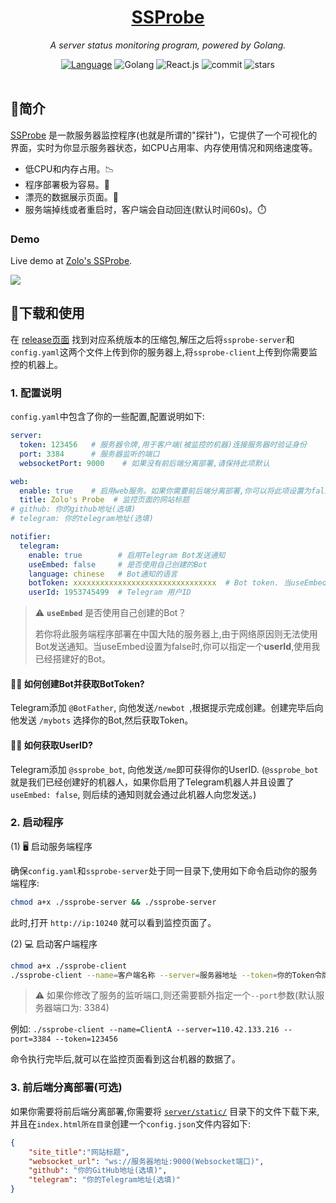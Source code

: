 <div align="center">
  <h1><a href="https://status.onezol.com">SSProbe</a></h1>
  <p><em>A server status monitoring program, powered by Golang.</em></p>
  <a href="https://github.com/realzolo/ssprobe/blob/master/README_CN.md"><img src="https://img.shields.io/badge/简体中文-000000?style=flat&logo=Academia&logoColor=%23FFFFFF" alt="Language" /><a/>
  <img src="https://img.shields.io/badge/Golang-black?style=flat&logo=Go&logoColor=white" alt="Golang" />
  <img src="https://img.shields.io/badge/React.js-black?style=flat&logo=React&logoColor=white" alt="React.js" />
  <img src="https://img.shields.io/github/last-commit/realzolo/ssprobe?&label=Last%20commit&color=CF2B5B&labelColor=black&logo=github" alt="commit"/>
  <img src="https://img.shields.io/github/stars/realzolo/ssprobe?color=%2300979D&label=Starts&labelColor=black&logo=Apache%20Spark&logoColor=%23FFFFFF" alt="stars"/>
<br/><br/>
</div>



## 🏅简介

[SSProbe](https://github.com/realzolo/ssprobe) 是一款服务器监控程序(也就是所谓的"探针")，它提供了一个可视化的界面，实时为你显示服务器状态，如CPU占用率、内存使用情况和网络速度等。

* 低CPU和内存占用。📉
* 程序部署极为容易。🚀
* 漂亮的数据展示页面。🧙
* 服务端掉线或者重启时，客户端会自动回连(默认时间60s)。⏱️

### Demo

Live demo at [Zolo's SSProbe](https://status.onezol.com/).

![](https://image.onezol.com/img/ssprobe-cn.png)

## 🎉下载和使用

在 [release页面](https://github.com/realzolo/ssprobe/releases) 找到对应系统版本的压缩包,解压之后将`ssprobe-server`和`config.yaml`这两个文件上传到你的服务器上,将`ssprobe-client`上传到你需要监控的机器上。

### 1. 配置说明

`config.yaml`中包含了你的一些配置,配置说明如下:

```yaml
server:
  token: 123456   # 服务器令牌,用于客户端(被监控的机器)连接服务器时验证身份
  port: 3384      # 服务器监听的端口
  websocketPort: 9000    # 如果没有前后端分离部署,请保持此项默认

web:
  enable: true    # 启用web服务。如果你需要前后端分离部署,你可以将此项设置为false
  title: Zolo's Probe  # 监控页面的网站标题
# github: 你的github地址(选填)
# telegram: 你的telegram地址(选填)

notifier:
  telegram:
    enable: true        # 启用Telegram Bot发送通知
    useEmbed: false     # 是否使用自己创建的Bot
    language: chinese   # Bot通知的语言
    botToken: xxxxxxxxxxxxxxxxxxxxxxxxxxxxxxxx  # Bot token. 当useEmbed为true时,此项有效。
    userId: 1953745499  # Telegram 用户ID
```

> ⚠️ **`useEmbed`** 是否使用自己创建的Bot？
>
> 若你将此服务端程序部署在中国大陆的服务器上,由于网络原因则无法使用Bot发送通知。当useEmbed设置为false时,你可以指定一个**userId**,使用我已经搭建好的Bot。

#### 🤷‍♂️ 如何创建Bot并获取BotToken?

Telegram添加 `@BotFather`, 向他发送`/newbot `,根据提示完成创建。创建完毕后向他发送 `/mybots` 选择你的Bot,然后获取Token。

#### 🤷‍♀️ 如何获取UserID?

Telegram添加 `@ssprobe_bot`, 向他发送`/me`即可获得你的UserID. (`@ssprobe_bot`就是我们已经创建好的机器人，如果你启用了Telegram机器人并且设置了`useEmbed: false`, 则后续的通知则就会通过此机器人向您发送。)

### 2. 启动程序

(1) 🖥️ 启动服务端程序

确保`config.yaml`和`ssprobe-server`处于同一目录下,使用如下命令启动你的服务端程序:

```bash
chmod a+x ./ssprobe-server && ./ssprobe-server
```

此时,打开 `http://ip:10240` 就可以看到监控页面了。 




(2) 💻 启动客户端程序

```bash
chmod a+x ./ssprobe-client
./ssprobe-client --name=客户端名称 --server=服务器地址 --token=你的Token令牌
```

> ⚠️ 如果你修改了服务的监听端口,则还需要额外指定一个`--port`参数(默认服务器端口为: 3384)

例如: `./ssprobe-client --name=ClientA --server=110.42.133.216 --port=3384 --token=123456`

命令执行完毕后,就可以在监控页面看到这台机器的数据了。

### 3. 前后端分离部署(可选)

如果你需要将前后端分离部署,你需要将 [`server/static/`](https://github.com/realzolo/ssprobe/tree/master/server/static) 目录下的文件下载下来,并且在`index.html所在目录`创建一个`config.json`文件内容如下:

```json
{
    "site_title":"网站标题",
    "websocket_url": "ws://服务器地址:9000(Websocket端口)",
    "github": "你的GitHub地址(选填)",
    "telegram": "你的Telegram地址(选填)"
}
```



